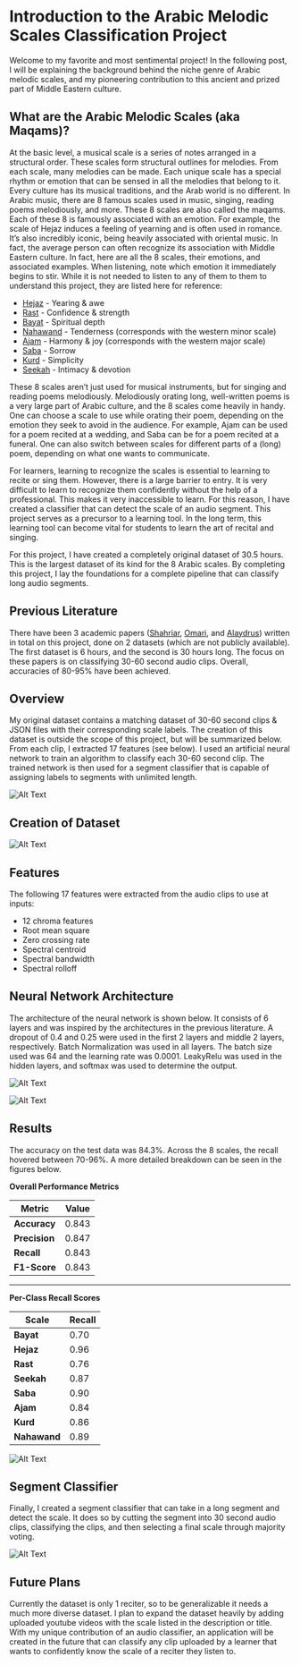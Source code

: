 # Introduction to the Arabic Melodic Scales Classification Project


Welcome to my favorite and most sentimental project! In the following post, I will be explaining the background behind the niche genre of Arabic melodic scales, and my pioneering contribution to this ancient and prized part of Middle Eastern culture.


## What are the Arabic Melodic Scales (aka Maqams)?


At the basic level, a musical scale is a series of notes arranged in a structural order. These scales form structural outlines for melodies. From each scale, many melodies can be made. Each unique scale has a special rhythm or emotion that can be sensed in all the melodies that belong to it. 
Every culture has its musical traditions, and the Arab world is no different. In Arabic music, there are 8 famous scales used in music, singing, reading poems melodiously, and more. These 8 scales are also called the maqams. Each of these 8 is famously associated with an emotion.
For example, the scale of Hejaz induces a feeling of yearning and is often used in romance. It’s also incredibly iconic, being heavily associated with oriental music. In fact, the average person can often recognize its association with Middle Eastern culture.
In fact, here are all the 8 scales, their emotions, and associated examples. When listening, note which emotion it immediately begins to stir. While it is not needed to listen to any of them to them to understand this project, they are listed here for reference: 


  - [Hejaz](https://www.youtube.com/watch?v=v-OEgLDoKB4) - Yearing & awe
  - [Rast](https://youtu.be/hv3stJbTPCE?si=3eQtpRQU0ZoLlQMT) - Confidence & strength
  - [Bayat](https://youtu.be/MHk6Z_eFqXM?si=f1EomGXKNMv_ehqC) - Spiritual depth
  - [Nahawand](https://youtu.be/9czk_aQXNR0?si=G7kIfB2mgH77fYEs) - Tenderness (corresponds with the western minor scale)
  - [Ajam](https://youtu.be/ZpLr6BGR_fE?si=8eE2Yc-fuxIWCU4i) - Harmony & joy (corresponds with the western major scale)
  - [Saba](https://youtu.be/x7fGYEIhrhM?si=qAAdztLeGsqfKAEl) - Sorrow
  - [Kurd](https://youtu.be/NRuSxAjGOgo?si=oxG8nxWuR32otr7d) - Simplicity
  - [Seekah](https://youtu.be/hmby0lm1DfA?si=V9bM_pM4l32RZ8l8) - Intimacy & devotion


These 8 scales aren’t just used for musical instruments, but for singing and reading poems melodiously. Melodiously orating long, well-written poems is a very large part of Arabic culture, and the 8 scales come heavily in handy. One can choose a scale to use while orating their poem, depending on the emotion they seek to avoid in the audience. For example, Ajam can be used for a poem recited at a wedding, and Saba can be for a poem recited at a funeral. One can also switch between scales for different parts of a (long) poem, depending on what one wants to communicate.

For learners, learning to recognize the scales is essential to learning to recite or sing them. However, there is a large barrier to entry. It is very difficult to learn to recognize them confidently without the help of a professional. This makes it very inaccessible to learn. For this reason, I have created a classifier that can detect the scale of an audio segment. This project serves as  a precursor to a learning tool. In the long term, this learning tool can become vital for students to learn the art of recital and singing. 

For this project, I have created a completely original dataset of 30.5 hours. This is the largest dataset of its kind for the 8 Arabic scales. By completing this project, I lay the foundations for a complete pipeline that can classify long audio segments.


## Previous Literature 


There have been 3 academic papers ([Shahriar](https://ieeexplore.ieee.org/document/9496604), [Omari](https://figshare.com/articles/journal_contribution/Maqam_Classification_of_Quranic_Recitations_using_Deep_Learning/24131781?file=42335634), and [Alaydrus](https://browser-cdn.ysoa.org.uk/volumes/Vol101No21/34Vol101No21.pdf)) written in total on this project, done on 2 datasets (which are not publicly available). The first dataset is 6 hours, and the second is 30 hours long. The focus on these papers is on classifying 30-60 second audio clips. Overall, accuracies of 80-95% have been achieved.


## Overview


My original dataset contains a matching dataset of 30-60 second clips & JSON files with their corresponding scale labels. The creation of this dataset is outside the scope of this project, but will be summarized below.
From each clip, I extracted 17 features (see below). I used an artificial neural network to train an algorithm to classify each 30-60 second clip. The trained network is then used for a segment classifier that is capable of assigning labels to segments with unlimited length.


![Alt Text](https://raw.githubusercontent.com/mohssenk/Arabic-Melodies-Project/refs/heads/master/images_for_introduction/NN_diagram.png)


## Creation of Dataset



![Alt Text](https://raw.githubusercontent.com/mohssenk/Arabic-Melodies-Project/refs/heads/master/images_for_introduction/data_dist.png)


## Features


The following 17 features were extracted from the audio clips to use at inputs:

  - 12 chroma features 
  - Root mean square
  - Zero crossing rate
  - Spectral centroid
  - Spectral bandwidth
  - Spectral rolloff


## Neural Network Architecture


The architecture of the neural network is shown below. It consists of 6 layers and was inspired by the architectures in the previous literature. A dropout of 0.4 and 0.25 were used in the first 2 layers and middle 2 layers, respectively. Batch Normalization was used in all layers. The batch size used was 64 and the learning rate was 0.0001. LeakyRelu was used in the hidden layers, and softmax was used to determine the output.


![Alt Text](https://raw.githubusercontent.com/mohssenk/Arabic-Melodies-Project/refs/heads/master/images_for_introduction/NN_architecture.png)

![Alt Text](https://raw.githubusercontent.com/mohssenk/Arabic-Melodies-Project/refs/heads/master/images_for_introduction/model_eval.png)


## Results


The accuracy on the test data was 84.3%. Across the 8 scales, the recall hovered between 70-96%. A more detailed breakdown can be seen in the figures below.


**Overall Performance Metrics**


| Metric      | Value |
|------------|-------|
| **Accuracy**  | 0.843 |
| **Precision** | 0.847 |
| **Recall**    | 0.843 |
| **F1-Score**  | 0.843 |

---

**Per-Class Recall Scores**

| Scale   | Recall |
|---------|--------|
| **Bayat**   | 0.70  |
| **Hejaz**   | 0.96  |
| **Rast**    | 0.76  |
| **Seekah**  | 0.87  |
| **Saba**    | 0.90  |
| **Ajam**    | 0.84  |
| **Kurd**    | 0.86  |
| **Nahawand** | 0.89  |


![Alt Text](https://raw.githubusercontent.com/mohssenk/Arabic-Melodies-Project/refs/heads/master/images_for_introduction/confusion_matrix.png)


## Segment Classifier


Finally, I created a segment classifier that can take in a long segment and detect the scale. It does so by cutting the segment into 30 second audio clips, classifying the clips, and then selecting a final scale through majority voting. 

![Alt Text](https://raw.githubusercontent.com/mohssenk/Arabic-Melodies-Project/refs/heads/master/images_for_introduction/classifier_diagram.png)


## Future Plans


Currently the dataset is only 1 reciter, so to be generalizable it needs a much more diverse dataset. I plan to expand the dataset heavily by adding uploaded youtube videos with the scale listed in the description or title. With my unique contribution of an audio classifier, an application will be created in the future that can classify any clip uploaded by a learner that wants to confidently know the scale of a reciter they listen to. 

